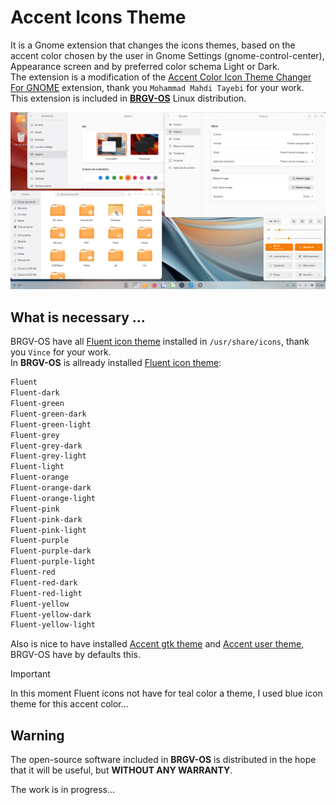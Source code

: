 # Accent Icons Theme
It is a Gnome extension that changes the icons themes, based on the accent color chosen by the user in Gnome Settings (gnome-control-center), Appearance screen and by preferred color schema Light or Dark.  
The extension is a modification of the [Accent Color Icon Theme Changer For GNOME](https://github.com/taiwbi/gnome-accent-directories) extension, thank you `Mohammad Mahdi Tayebi` for your work.  
This extension is included in [**BRGV-OS**](https://github.com/florintanasa/brgvos-void) Linux distribution.  

![Accent User Theme](./screenshots/accent-icons-theme.png)  
  
## What is necessary ...
BRGV-OS have all [Fluent icon theme](https://github.com/vinceliuice/Fluent-icon-theme) installed in `/usr/share/icons`, thank you `Vince` for your work.  
In **BRGV-OS** is allready installed [Fluent icon theme](https://github.com/vinceliuice/Fluent-icon-theme):  
  
```txt
Fluent
Fluent-dark
Fluent-green
Fluent-green-dark
Fluent-green-light
Fluent-grey
Fluent-grey-dark
Fluent-grey-light
Fluent-light
Fluent-orange
Fluent-orange-dark
Fluent-orange-light
Fluent-pink
Fluent-pink-dark
Fluent-pink-light
Fluent-purple
Fluent-purple-dark
Fluent-purple-light
Fluent-red
Fluent-red-dark
Fluent-red-light
Fluent-yellow
Fluent-yellow-dark
Fluent-yellow-light
```  
  
Also is nice to have installed [Accent gtk theme](https://github.com/florintanasa/brgvos-void/tree/main/accent-gtk-theme%40brgvos) and [Accent user theme](https://github.com/florintanasa/brgvos-void/tree/main/accent-user-theme%40brgvos), BRGV-OS have by defaults this.
  
> [!IMPORTANT]  
> In this moment Fluent icons not have for teal color a theme, I used blue icon theme for this accent color...

## Warning 

The open-source software included in **BRGV-OS** is distributed in the hope that it will be useful, but **WITHOUT ANY WARRANTY**.

The work is in progress...
